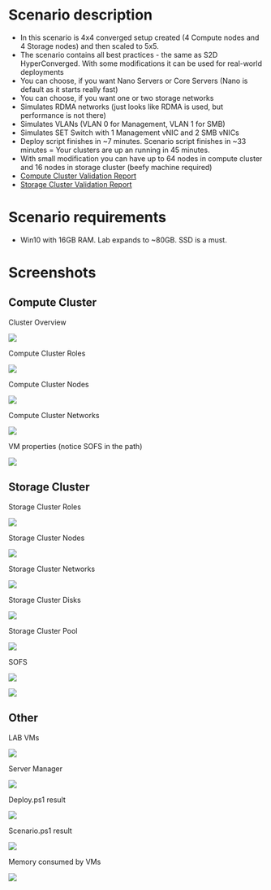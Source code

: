 # Scenario description

* In this scenario is 4x4 converged setup created (4 Compute nodes and 4 Storage nodes) and then scaled to 5x5.
* The scenario contains all best practices - the same as S2D HyperConverged. With some modifications it can be used for real-world deployments
* You can choose, if you want Nano Servers or Core Servers (Nano is default as it starts really fast)
* You can choose, if you want one or two storage networks
* Simulates RDMA networks (just looks like RDMA is used, but performance is not there)
* Simulates VLANs (VLAN 0 for Management, VLAN 1 for SMB)
* Simulates SET Switch with 1 Management vNIC and 2 SMB vNICs
* Deploy script finishes in ~7 minutes. Scenario script finishes in ~33 minutes = Your clusters are up an running in 45 minutes.
* With small modification you can have up to 64 nodes in compute cluster and 16 nodes in storage cluster (beefy machine required)
* [Compute Cluster Validation Report](/Scenarios/S2D%20Converged/Screenshots/ValidationReportComputeCluster.htm)
* [Storage Cluster Validation Report](/Scenarios/S2D%20Converged/Screenshots/ValidationReportStorageCluster.htm)

# Scenario requirements

* Win10 with 16GB RAM. Lab expands to ~80GB. SSD is a must.

# Screenshots

## Compute Cluster

Cluster Overview

![](/Scenarios/S2D%20Converged/Screenshots/ComputeClusterOverview.png)

Compute Cluster Roles

![](/Scenarios/S2D%20Converged/Screenshots/ComputeClusterRoles.png)

Compute Cluster Nodes

![](/Scenarios/S2D%20Converged/Screenshots/ComputeClusterNodes.png)

Compute Cluster Networks

![](/Scenarios/S2D%20Converged/Screenshots/ComputeClusterNetworks.png)

VM properties (notice SOFS in the path)

![](/Scenarios/S2D%20Converged/Screenshots/VMSettings.png)

## Storage Cluster

Storage Cluster Roles

![](/Scenarios/S2D%20Converged/Screenshots/StorageClusterRoles.png)

Storage Cluster Nodes

![](/Scenarios/S2D%20Converged/Screenshots/StorageClusterNodes.png)

Storage Cluster Networks

![](/Scenarios/S2D%20Converged/Screenshots/StorageClusterNetworks.png)

Storage Cluster Disks

![](/Scenarios/S2D%20Converged/Screenshots/StorageClusterDisks.png)

Storage Cluster Pool

![](/Scenarios/S2D%20Converged/Screenshots/StorageClusterPool.png)

SOFS

![](/Scenarios/S2D%20Converged/Screenshots/SOFS.png)

![](/Scenarios/S2D%20Converged/Screenshots/SOFSVMs.png)


## Other

LAB VMs

![](/Scenarios/S2D%20Converged/Screenshots/VMs_PowerShell.png)

Server Manager

![](/Scenarios/S2D%20Converged/Screenshots/ServerManager.png)

Deploy.ps1 result

![](/Scenarios/S2D%20Converged/Screenshots/Deploy.ps1_result.png)

Scenario.ps1 result

![](/Scenarios/S2D%20Converged/Screenshots/Scenario.ps1_result.png)

Memory consumed by VMs

![](/Scenarios/S2D%20Converged/Screenshots/MemoryConsumed.png)
